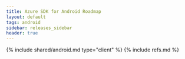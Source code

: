 ```yaml
---
title: Azure SDK for Android Roadmap
layout: default
tags: android
sidebar: releases_sidebar
header: true
---
```

{% include shared/android.md type="client" %}
{% include refs.md %}
